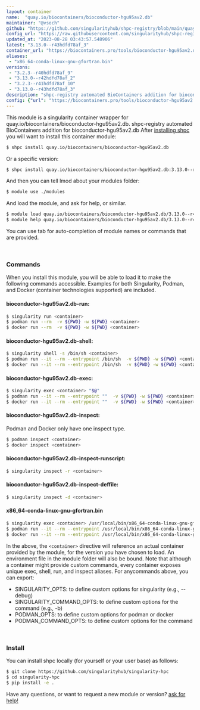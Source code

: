 ```yaml
---
layout: container
name:  "quay.io/biocontainers/bioconductor-hgu95av2.db"
maintainer: "@vsoch"
github: "https://github.com/singularityhub/shpc-registry/blob/main/quay.io/biocontainers/bioconductor-hgu95av2.db/container.yaml"
config_url: "https://raw.githubusercontent.com/singularityhub/shpc-registry/main/quay.io/biocontainers/bioconductor-hgu95av2.db/container.yaml"
updated_at: "2023-08-28 03:43:57.548906"
latest: "3.13.0--r43hdfd78af_3"
container_url: "https://biocontainers.pro/tools/bioconductor-hgu95av2.db"
aliases:
 - "x86_64-conda-linux-gnu-gfortran.bin"
versions:
 - "3.2.3--r40hdfd78af_9"
 - "3.13.0--r42hdfd78af_2"
 - "3.2.3--r41hdfd78af_10"
 - "3.13.0--r43hdfd78af_3"
description: "shpc-registry automated BioContainers addition for bioconductor-hgu95av2.db"
config: {"url": "https://biocontainers.pro/tools/bioconductor-hgu95av2.db", "maintainer": "@vsoch", "description": "shpc-registry automated BioContainers addition for bioconductor-hgu95av2.db", "latest": {"3.13.0--r43hdfd78af_3": "sha256:d847a91bf4cdd10d676e72173764de09af6539a977ca7e31d7788545d9e97fd9"}, "tags": {"3.2.3--r40hdfd78af_9": "sha256:ec64af06a04e1093f22fa464c9c77e69b023ecd0cdf0c54a90682bb35076f2fc", "3.13.0--r42hdfd78af_2": "sha256:88ed92b7492444a5831807d523fc0adb759f29ee209f6bd8e58e74b987ad26ef", "3.2.3--r41hdfd78af_10": "sha256:ab0a4fe74f0f047c8c9c18ad8bd92dc5dce8e5005524fc462a6de7e4189f8658", "3.13.0--r43hdfd78af_3": "sha256:d847a91bf4cdd10d676e72173764de09af6539a977ca7e31d7788545d9e97fd9"}, "docker": "quay.io/biocontainers/bioconductor-hgu95av2.db", "aliases": {"x86_64-conda-linux-gnu-gfortran.bin": "/usr/local/bin/x86_64-conda-linux-gnu-gfortran.bin"}}
---
```


This module is a singularity container wrapper for quay.io/biocontainers/bioconductor-hgu95av2.db.
shpc-registry automated BioContainers addition for bioconductor-hgu95av2.db
After [installing shpc](#install) you will want to install this container module:


```bash
$ shpc install quay.io/biocontainers/bioconductor-hgu95av2.db
```

Or a specific version:

```bash
$ shpc install quay.io/biocontainers/bioconductor-hgu95av2.db:3.13.0--r43hdfd78af_3
```

And then you can tell lmod about your modules folder:

```bash
$ module use ./modules
```

And load the module, and ask for help, or similar.

```bash
$ module load quay.io/biocontainers/bioconductor-hgu95av2.db/3.13.0--r43hdfd78af_3
$ module help quay.io/biocontainers/bioconductor-hgu95av2.db/3.13.0--r43hdfd78af_3
```

You can use tab for auto-completion of module names or commands that are provided.

<br>

### Commands

When you install this module, you will be able to load it to make the following commands accessible.
Examples for both Singularity, Podman, and Docker (container technologies supported) are included.

#### bioconductor-hgu95av2.db-run:

```bash
$ singularity run <container>
$ podman run --rm  -v ${PWD} -w ${PWD} <container>
$ docker run --rm  -v ${PWD} -w ${PWD} <container>
```

#### bioconductor-hgu95av2.db-shell:

```bash
$ singularity shell -s /bin/sh <container>
$ podman run --it --rm --entrypoint /bin/sh  -v ${PWD} -w ${PWD} <container>
$ docker run --it --rm --entrypoint /bin/sh  -v ${PWD} -w ${PWD} <container>
```

#### bioconductor-hgu95av2.db-exec:

```bash
$ singularity exec <container> "$@"
$ podman run --it --rm --entrypoint ""  -v ${PWD} -w ${PWD} <container> "$@"
$ docker run --it --rm --entrypoint ""  -v ${PWD} -w ${PWD} <container> "$@"
```

#### bioconductor-hgu95av2.db-inspect:

Podman and Docker only have one inspect type.

```bash
$ podman inspect <container>
$ docker inspect <container>
```

#### bioconductor-hgu95av2.db-inspect-runscript:

```bash
$ singularity inspect -r <container>
```

#### bioconductor-hgu95av2.db-inspect-deffile:

```bash
$ singularity inspect -d <container>
```


#### x86_64-conda-linux-gnu-gfortran.bin

```bash
$ singularity exec <container> /usr/local/bin/x86_64-conda-linux-gnu-gfortran.bin
$ podman run --it --rm --entrypoint /usr/local/bin/x86_64-conda-linux-gnu-gfortran.bin   -v ${PWD} -w ${PWD} <container> -c " $@"
$ docker run --it --rm --entrypoint /usr/local/bin/x86_64-conda-linux-gnu-gfortran.bin   -v ${PWD} -w ${PWD} <container> -c " $@"
```



In the above, the `<container>` directive will reference an actual container provided
by the module, for the version you have chosen to load. An environment file in the
module folder will also be bound. Note that although a container
might provide custom commands, every container exposes unique exec, shell, run, and
inspect aliases. For anycommands above, you can export:

 - SINGULARITY_OPTS: to define custom options for singularity (e.g., --debug)
 - SINGULARITY_COMMAND_OPTS: to define custom options for the command (e.g., -b)
 - PODMAN_OPTS: to define custom options for podman or docker
 - PODMAN_COMMAND_OPTS: to define custom options for the command

<br>

### Install

You can install shpc locally (for yourself or your user base) as follows:

```bash
$ git clone https://github.com/singularityhub/singularity-hpc
$ cd singularity-hpc
$ pip install -e .
```

Have any questions, or want to request a new module or version? [ask for help!](https://github.com/singularityhub/singularity-hpc/issues)